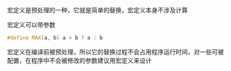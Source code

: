 宏定义是预处理的一种，它就是简单的替换，宏定义本身不涉及计算

宏定义可以带参数

```c++
#define MAX(a, b) a > b ? a : b
```

宏定义在编译前被预处理，所以它的替换过程不会占用程序运行时间，对一些可被配置，在程序中不会被修改的参数建议用宏定义来设计

